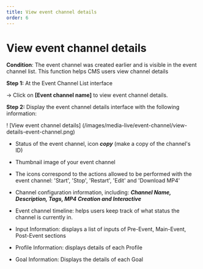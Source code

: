 ```yaml
---
title: View event channel details
order: 6
---
```


# View event channel details

**Condition**: The event channel was created earlier and is visible in the event channel list. This function helps CMS users view channel details

**Step 1:** At the Event Channel List interface

→ Click on **[Event channel name]** to view event channel details.

**Step 2:** Display the event channel details interface with the following information:

! [View event channel details] (/images/media-live/event-channel/view-details-event-channel.png)

- Status of the event channel, icon _**copy**_ (make a copy of the channel's ID)

- Thumbnail image of your event channel

- The icons correspond to the actions allowed to be performed with the event channel: 'Start', 'Stop', 'Restart', 'Edit' and 'Download MP4'

- Channel configuration information, including: _**Channel Name, Description, Tags, MP4 Creation and Interactive**_

- Event channel timeline: helps users keep track of what status the channel is currently in.

- Input Information: displays a list of inputs of Pre-Event, Main-Event, Post-Event sections

- Profile Information: displays details of each Profile

- Goal Information: Displays the details of each Goal
